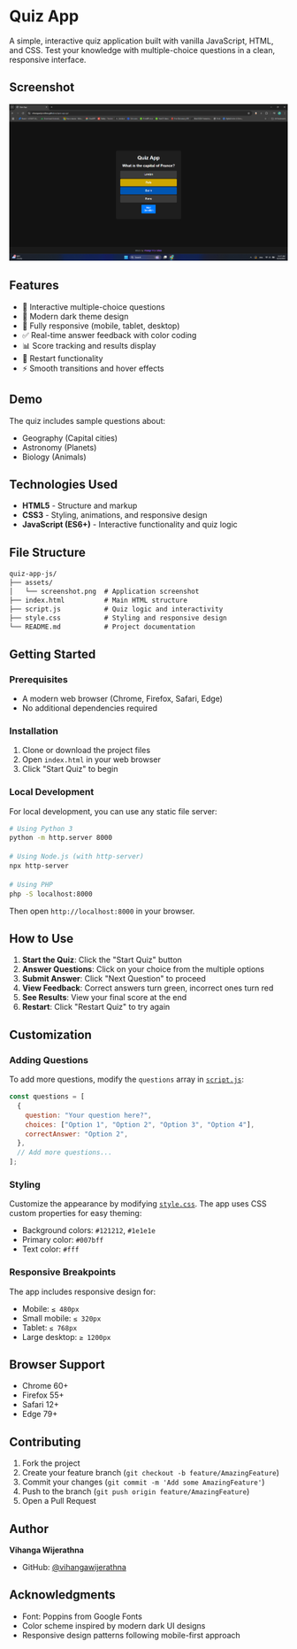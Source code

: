 # Quiz App

A simple, interactive quiz application built with vanilla JavaScript, HTML, and CSS. Test your knowledge with multiple-choice questions in a clean, responsive interface.

## Screenshot

![Quiz App Screenshot](assets/screenshot.png)

## Features

- 🎯 Interactive multiple-choice questions
- 🎨 Modern dark theme design
- 📱 Fully responsive (mobile, tablet, desktop)
- ✅ Real-time answer feedback with color coding
- 📊 Score tracking and results display
- 🔄 Restart functionality
- ⚡ Smooth transitions and hover effects

## Demo

The quiz includes sample questions about:

- Geography (Capital cities)
- Astronomy (Planets)
- Biology (Animals)

## Technologies Used

- **HTML5** - Structure and markup
- **CSS3** - Styling, animations, and responsive design
- **JavaScript (ES6+)** - Interactive functionality and quiz logic

## File Structure

```
quiz-app-js/
├── assets/
│   └── screenshot.png  # Application screenshot
├── index.html          # Main HTML structure
├── script.js           # Quiz logic and interactivity
├── style.css           # Styling and responsive design
└── README.md           # Project documentation
```

## Getting Started

### Prerequisites

- A modern web browser (Chrome, Firefox, Safari, Edge)
- No additional dependencies required

### Installation

1. Clone or download the project files
2. Open `index.html` in your web browser
3. Click "Start Quiz" to begin

### Local Development

For local development, you can use any static file server:

```bash
# Using Python 3
python -m http.server 8000

# Using Node.js (with http-server)
npx http-server

# Using PHP
php -S localhost:8000
```

Then open `http://localhost:8000` in your browser.

## How to Use

1. **Start the Quiz**: Click the "Start Quiz" button
2. **Answer Questions**: Click on your choice from the multiple options
3. **Submit Answer**: Click "Next Question" to proceed
4. **View Feedback**: Correct answers turn green, incorrect ones turn red
5. **See Results**: View your final score at the end
6. **Restart**: Click "Restart Quiz" to try again

## Customization

### Adding Questions

To add more questions, modify the `questions` array in [`script.js`](script.js):

```javascript
const questions = [
  {
    question: "Your question here?",
    choices: ["Option 1", "Option 2", "Option 3", "Option 4"],
    correctAnswer: "Option 2",
  },
  // Add more questions...
];
```

### Styling

Customize the appearance by modifying [`style.css`](style.css). The app uses CSS custom properties for easy theming:

- Background colors: `#121212`, `#1e1e1e`
- Primary color: `#007bff`
- Text color: `#fff`

### Responsive Breakpoints

The app includes responsive design for:

- Mobile: `≤ 480px`
- Small mobile: `≤ 320px`
- Tablet: `≤ 768px`
- Large desktop: `≥ 1200px`

## Browser Support

- Chrome 60+
- Firefox 55+
- Safari 12+
- Edge 79+

## Contributing

1. Fork the project
2. Create your feature branch (`git checkout -b feature/AmazingFeature`)
3. Commit your changes (`git commit -m 'Add some AmazingFeature'`)
4. Push to the branch (`git push origin feature/AmazingFeature`)
5. Open a Pull Request

## Author

**Vihanga Wijerathna**

- GitHub: [@vihangawijerathna](https://github.com/vihangawijerathna)

## Acknowledgments

- Font: Poppins from Google Fonts
- Color scheme inspired by modern dark UI designs
- Responsive design patterns following mobile-first approach
